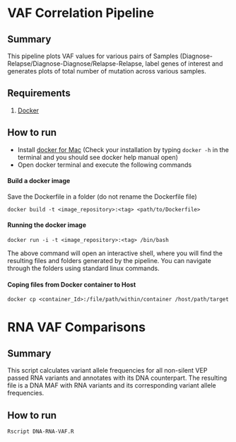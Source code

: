 # VAF Correlation Pipeline

## Summary 
This pipeline plots VAF values for various pairs of Samples (Diagnose-Relapse/Diagnose-Diagnose/Relapse-Relapse, label genes of interest and generates plots of total number of mutation across various samples.

## Requirements
1. [Docker](https://www.docker.com/get-started)


## How to run
- Install [docker for Mac](https://hub.docker.com/editions/community/docker-ce-desktop-mac) (Check your installation by typing `docker -h` in the terminal and you should see docker help manual open)
- Open docker terminal and execute the following commands

#### Build a docker image
Save the Dockerfile in a folder (do not rename the Dockerfile file)

`docker build -t <image_repository>:<tag> <path/to/Dockerfile>`



#### Running the docker image
`docker run -i -t <image_repository>:<tag> /bin/bash`

The above command will open an interactive shell, where you will find the resulting files and folders generated by the pipeline. You can navigate through the folders using standard linux commands. 


#### Coping files from Docker container to Host
`docker cp <container_Id>:/file/path/within/container /host/path/target`


# RNA VAF Comparisons

## Summary
This script calculates variant allele frequencies for all non-silent VEP passed RNA variants and annotates with its DNA counterpart. The resulting file is a DNA MAF with RNA variants and its corresponding variant allele frequencies.

## How to run
`Rscript DNA-RNA-VAF.R`
